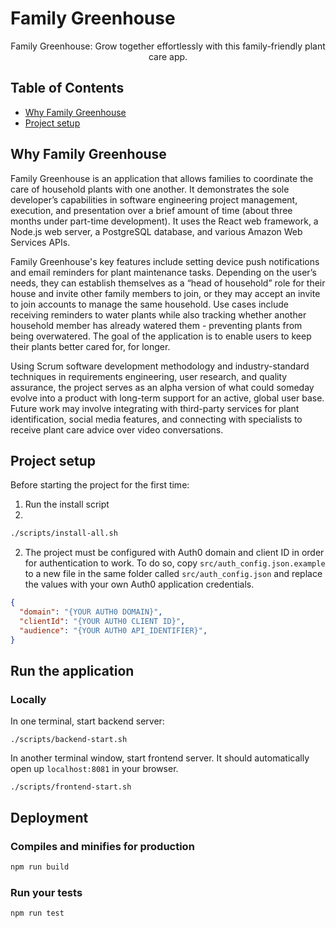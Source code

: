 # Family Greenhouse

<div id="top" align="center">
  Family Greenhouse: Grow together effortlessly with this family-friendly plant care app.
</div>

## Table of Contents

<ul>
  <li><a href="#Why-Family-Greenhouse">Why Family Greenhouse</a></li>
  <li><a href="#Project-Setup">Project setup</a></li>
</ul>


## Why Family Greenhouse

Family Greenhouse is an application that allows families to coordinate the care of household plants with one another. It demonstrates the sole developer’s capabilities in software engineering project management, execution, and presentation over a brief amount of time (about three months under part-time development). It uses the React web framework, a Node.js web server, a PostgreSQL database, and various Amazon Web Services APIs.

Family Greenhouse's key features include setting device push notifications and email reminders for plant maintenance tasks. Depending on the user’s needs, they can establish themselves as a “head of household” role for their house and invite other family members to join, or they may accept an invite to join accounts to manage the same household. Use cases include receiving reminders to water plants while also tracking whether another household member has already watered them - preventing plants from being overwatered. The goal of the application is to enable users to keep their plants better cared for, for longer.

Using Scrum software development methodology and industry-standard techniques in requirements engineering, user research, and quality assurance, the project serves as an alpha version of what could someday evolve into a product with long-term support for an active, global user base. Future work may involve integrating with third-party services for plant identification, social media features, and connecting with specialists to receive plant care advice over video conversations.

## Project setup

Before starting the project for the first time:

1. Run the install script
2. 
```bash
./scripts/install-all.sh
```

2. The project must be configured with Auth0 domain and client ID in order for authentication to work. To do so, copy `src/auth_config.json.example` to a new file in the same folder called `src/auth_config.json` and replace the values with your own Auth0 application credentials.

```json
{
  "domain": "{YOUR AUTH0 DOMAIN}",
  "clientId": "{YOUR AUTH0 CLIENT ID}",
  "audience": "{YOUR AUTH0 API_IDENTIFIER}",
}

```

## Run the application

### Locally

In one terminal, start backend server:

`./scripts/backend-start.sh`

In another terminal window, start frontend server. It should automatically open up `localhost:8081` in your browser.

`./scripts/frontend-start.sh`

## Deployment

### Compiles and minifies for production

```bash
npm run build
```

### Run your tests

```bash
npm run test
```
